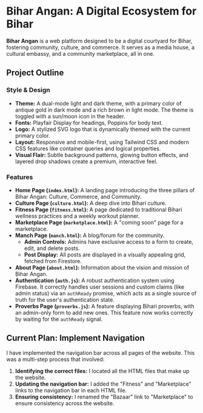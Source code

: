 
# Bihar Angan: A Digital Ecosystem for Bihar

**Bihar Angan** is a web platform designed to be a digital courtyard for Bihar, fostering community, culture, and commerce. It serves as a media house, a cultural embassy, and a community marketplace, all in one.

## Project Outline

### Style & Design

*   **Theme:** A dual-mode light and dark theme, with a primary color of antique gold in dark mode and a rich brown in light mode. The theme is toggled with a sun/moon icon in the header.
*   **Fonts:** Playfair Display for headings, Poppins for body text.
*   **Logo:** A stylized SVG logo that is dynamically themed with the current primary color.
*   **Layout:** Responsive and mobile-first, using Tailwind CSS and modern CSS features like container queries and logical properties.
*   **Visual Flair:** Subtle background patterns, glowing button effects, and layered drop shadows create a premium, interactive feel.

### Features

*   **Home Page (`index.html`):** A landing page introducing the three pillars of Bihar Angan: Culture, Commerce, and Community.
*   **Culture Page (`culture.html`):** A deep dive into Bihari culture.
*   **Fitness Page (`fitness.html`):** A page dedicated to traditional Bihari wellness practices and a weekly workout planner.
*   **Marketplace Page (`marketplace.html`):** A "coming soon" page for a marketplace.
*   **Manch Page (`manch.html`):** A blog/forum for the community.
    *   **Admin Controls:** Admins have exclusive access to a form to create, edit, and delete posts.
    *   **Post Display:** All posts are displayed in a visually appealing grid, fetched from Firestore.
*   **About Page (`about.html`):** Information about the vision and mission of Bihar Angan.
*   **Authentication (`auth.js`):** A robust authentication system using Firebase. It correctly handles user sessions and custom claims (like admin status) via an `authReady` promise, which acts as a single source of truth for the user's authentication state.
*   **Proverbs Page (`proverbs.js`):** A feature displaying Bihari proverbs, with an admin-only form to add new ones. This feature now works correctly by waiting for the `authReady` signal.

## Current Plan: Implement Navigation

I have implemented the navigation bar across all pages of the website. This was a multi-step process that involved:

1.  **Identifying the correct files:** I located all the HTML files that make up the website.
2.  **Updating the navigation bar:** I added the "Fitness" and "Marketplace" links to the navigation bar in each HTML file.
3.  **Ensuring consistency:** I renamed the "Bazaar" link to "Marketplace" to ensure consistency across the website.
